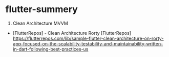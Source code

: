# flutter-summery

1. Clean Architecture MVVM
- [FlutterRepos] - Clean Architecture Rorty
[FlutterRepos] <https://flutterrepos.com/lib/sample-flutter-clean-architecture-on-rorty-app-focused-on-the-scalability-testability-and-maintainability-written-in-dart-following-best-practices-us>
